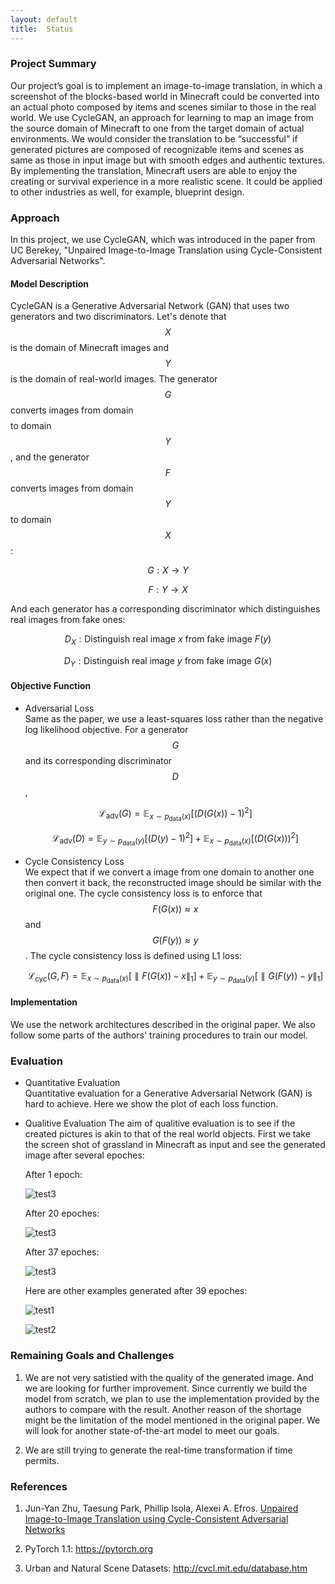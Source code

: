 ```yaml
---
layout: default
title:  Status
---
```


### Project Summary
Our project’s goal is to implement an image-to-image translation, in which a screenshot of the blocks-based world in Minecraft could be converted into an actual photo composed by items and scenes similar to those in the real world. We use CycleGAN, an approach for learning to map an image from the source domain of Minecraft to one from the target domain of actual environments. We would consider the translation to be “successful” if generated pictures are composed of recognizable items and scenes as same as those in input image but with smooth edges and authentic textures. By implementing the translation, Minecraft users are able to enjoy the creating or survival experience in a more realistic scene. It could be applied to other industries as well, for example, blueprint design.

### Approach
In this project, we use CycleGAN, which was introduced in the paper from UC Berekey, "Unpaired Image-to-Image Translation using Cycle-Consistent Adversarial Networks". 

#### Model Description
CycleGAN is a Generative Adversarial Network (GAN) that uses two generators and two discriminators. Let's denote that $$X$$ is the domain of Minecraft images and $$Y$$ is the domain of real-world images. The generator $$G$$ converts images from domain $$$$ to domain $$Y$$, and the generator $$F$$ converts images from domain $$Y$$ to domain $$X$$: 

$$G: X \to Y$$

$$F: Y \to X$$

And each generator has a corresponding discriminator which distinguishes real images from fake ones: 

$$D_X: \text{Distinguish real image } x \text{ from fake image } F(y)$$

$$D_Y: \text{Distinguish real image } y \text{ from fake image } G(x)$$


#### Objective Function
* Adversarial Loss  
  Same as the paper, we use a least-squares loss rather than the negative log likelihood objective. For a generator $$G$$ and its corresponding discriminator $$D$$,  
  
  $$\mathcal{L}_{\text{adv}}(G) = \mathbb{E}_{x\sim p_{\text{data}}(x)}[(D(G(x))-1)^2]$$  
  
  $$\mathcal{L}_{\text{adv}}(D) = \mathbb{E}_{y\sim p_{\text{data}}(y)}[(D(y)-1)^2] + \mathbb{E}_{x\sim p_{\text{data}}(x)}[(D(G(x)))^2]$$  
 
* Cycle Consistency Loss  
  We expect that if we convert a image from one domain to another one then convert it back, the reconstructed image should be similar with the original one. The cycle consistency loss is to enforce that $$F(G(x)) \approx x$$ and $$G(F(y)) \approx y$$. The cycle consistency loss is defined using L1 loss:  
  
  $$\mathcal{L}_{\text{cyc}}(G, F) = \mathbb{E}_{x\sim p_{\text{data}}(x)}[\parallel F(G(x))-x \parallel_1] + \mathbb{E}_{y\sim p_{\text{data}}(y)}[\parallel G(F(y))-y \parallel_1]$$


#### Implementation
We use the network architectures described in the original paper. We also follow some parts of the authors' training procedures to train our model.
  
### Evaluation
* Quantitative Evaluation  
  Quantitative evaluation for a Generative Adversarial Network (GAN) is hard to achieve. Here we show the plot of each loss function.

* Qualitive Evaluation
  The aim of qualitive evaluation is to see if the created pictures is akin to that of the real world objects. First we take the screen shot of grassland in Minecraft as input and see the generated image after several epoches:
  
  After 1 epoch:
  
  ![test3](https://github.com/sijielu/Revival/raw/master/img/test3_epoch1.png)
  
  After 20 epoches:
  
  ![test3](https://github.com/sijielu/Revival/raw/master/img/test3_epoch20.png)
  
  After 37 epoches:
  
  ![test3](https://github.com/sijielu/Revival/raw/master/img/test3_epoch37.png)
  
  Here are other examples generated after 39 epoches:
  
  ![test1](https://github.com/sijielu/Revival/raw/master/img/test1.png)
  
  ![test2](https://github.com/sijielu/Revival/raw/master/img/test2.png)

### Remaining Goals and Challenges
1. We are not very satistied with the quality of the generated image. And we are looking for further improvement. Since currently we build the model from scratch, we plan to use the implementation provided by the authors to compare with the result. Another reason of the shortage might be the limitation of the model mentioned in the original paper. We will look for another state-of-the-art model to meet our goals.

2. We are still trying to generate the real-time transformation if time permits.

### References
1. Jun-Yan Zhu, Taesung Park, Phillip Isola, Alexei A. Efros.  [Unpaired Image-to-Image Translation using Cycle-Consistent Adversarial Networks](https://arxiv.org/pdf/1703.10593.pdf)

2. PyTorch 1.1: <https://pytorch.org>

3. Urban and Natural Scene Datasets: <http://cvcl.mit.edu/database.htm>
